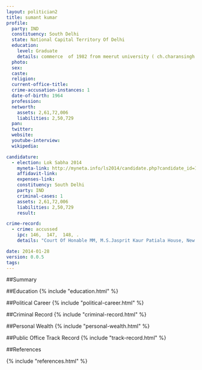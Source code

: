 ```yaml
---
layout: politician2
title: sumant kumar
profile: 
  party: IND
  constituency: South Delhi
  state: National Capital Territory Of Delhi
  education: 
    level: Graduate
    details: commerce  of 1982 from meerut university ( ch.charansingh as of now)
  photo: 
  sex: 
  caste: 
  religion: 
  current-office-title: 
  crime-accusation-instances: 1
  date-of-birth: 1964
  profession: 
  networth: 
    assets: 2,61,72,006
    liabilities: 2,50,729
  pan: 
  twitter: 
  website: 
  youtube-interview: 
  wikipedia: 

candidature: 
  - election: Lok Sabha 2014
    myneta-link: http://myneta.info/ls2014/candidate.php?candidate_id=1285
    affidavit-link: 
    expenses-link: 
    constituency: South Delhi 
    party: IND
    criminal-cases: 1
    assets: 2,61,72,006
    liabilities: 2,50,729
    result:  

crime-record: 
  - crime: accussed
    ipc: 146,  147,  148, .
    details: "Court Of Honable MM, M.S.Jasprit Kaur Patiala House, New Delhi, 144/05 PS C.P Of 18/03/2005 Charge Sheet Filed By Police But Charges Are Not Framed Yet" 

date: 2014-01-28
version: 0.0.5
tags: 
---
```

##Summary


##Education
{% include "education.html" %}


##Political Career
{% include "political-career.html" %}


##Criminal Record
{% include "criminal-record.html" %}


##Personal Wealth
{% include "personal-wealth.html" %}


##Public Office Track Record
{% include "track-record.html" %}


##References


{% include "references.html" %}